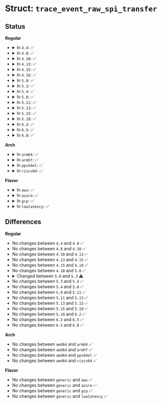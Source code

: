 # Struct: <code>trace_event_raw_spi_transfer</code>

## Status
<b>Regular</b>
<ul>
<li>
<details>
<summary>In <code>4.4</code>: ✅</summary>

```c
struct trace_event_raw_spi_transfer {
    struct trace_entry ent;
    int bus_num;
    int chip_select;
    struct spi_transfer *xfer;
    int len;
    char __data[0];
};
```
</details>
</li>
<li>
<details>
<summary>In <code>4.8</code>: ✅</summary>

```c
struct trace_event_raw_spi_transfer {
    struct trace_entry ent;
    int bus_num;
    int chip_select;
    struct spi_transfer *xfer;
    int len;
    char __data[0];
};
```
</details>
</li>
<li>
<details>
<summary>In <code>4.10</code>: ✅</summary>

```c
struct trace_event_raw_spi_transfer {
    struct trace_entry ent;
    int bus_num;
    int chip_select;
    struct spi_transfer *xfer;
    int len;
    char __data[0];
};
```
</details>
</li>
<li>
<details>
<summary>In <code>4.13</code>: ✅</summary>

```c
struct trace_event_raw_spi_transfer {
    struct trace_entry ent;
    int bus_num;
    int chip_select;
    struct spi_transfer *xfer;
    int len;
    char __data[0];
};
```
</details>
</li>
<li>
<details>
<summary>In <code>4.15</code>: ✅</summary>

```c
struct trace_event_raw_spi_transfer {
    struct trace_entry ent;
    int bus_num;
    int chip_select;
    struct spi_transfer *xfer;
    int len;
    char __data[0];
};
```
</details>
</li>
<li>
<details>
<summary>In <code>4.18</code>: ✅</summary>

```c
struct trace_event_raw_spi_transfer {
    struct trace_entry ent;
    int bus_num;
    int chip_select;
    struct spi_transfer *xfer;
    int len;
    char __data[0];
};
```
</details>
</li>
<li>
<details>
<summary>In <code>5.0</code>: ✅</summary>

```c
struct trace_event_raw_spi_transfer {
    struct trace_entry ent;
    int bus_num;
    int chip_select;
    struct spi_transfer *xfer;
    int len;
    char __data[0];
};
```
</details>
</li>
<li>
<details>
<summary>In <code>5.3</code>: ✅</summary>

```c
struct trace_event_raw_spi_transfer {
    struct trace_entry ent;
    int bus_num;
    int chip_select;
    struct spi_transfer *xfer;
    int len;
    u32 __data_loc_rx_buf;
    u32 __data_loc_tx_buf;
    char __data[0];
};
```
</details>
</li>
<li>
<details>
<summary>In <code>5.4</code>: ✅</summary>

```c
struct trace_event_raw_spi_transfer {
    struct trace_entry ent;
    int bus_num;
    int chip_select;
    struct spi_transfer *xfer;
    int len;
    u32 __data_loc_rx_buf;
    u32 __data_loc_tx_buf;
    char __data[0];
};
```
</details>
</li>
<li>
<details>
<summary>In <code>5.8</code>: ✅</summary>

```c
struct trace_event_raw_spi_transfer {
    struct trace_entry ent;
    int bus_num;
    int chip_select;
    struct spi_transfer *xfer;
    int len;
    u32 __data_loc_rx_buf;
    u32 __data_loc_tx_buf;
    char __data[0];
};
```
</details>
</li>
<li>
<details>
<summary>In <code>5.11</code>: ✅</summary>

```c
struct trace_event_raw_spi_transfer {
    struct trace_entry ent;
    int bus_num;
    int chip_select;
    struct spi_transfer *xfer;
    int len;
    u32 __data_loc_rx_buf;
    u32 __data_loc_tx_buf;
    char __data[0];
};
```
</details>
</li>
<li>
<details>
<summary>In <code>5.13</code>: ✅</summary>

```c
struct trace_event_raw_spi_transfer {
    struct trace_entry ent;
    int bus_num;
    int chip_select;
    struct spi_transfer *xfer;
    int len;
    u32 __data_loc_rx_buf;
    u32 __data_loc_tx_buf;
    char __data[0];
};
```
</details>
</li>
<li>
<details>
<summary>In <code>5.15</code>: ✅</summary>

```c
struct trace_event_raw_spi_transfer {
    struct trace_entry ent;
    int bus_num;
    int chip_select;
    struct spi_transfer *xfer;
    int len;
    u32 __data_loc_rx_buf;
    u32 __data_loc_tx_buf;
    char __data[0];
};
```
</details>
</li>
<li>
<details>
<summary>In <code>5.19</code>: ✅</summary>

```c
struct trace_event_raw_spi_transfer {
    struct trace_entry ent;
    int bus_num;
    int chip_select;
    struct spi_transfer *xfer;
    int len;
    u32 __data_loc_rx_buf;
    u32 __data_loc_tx_buf;
    char __data[0];
};
```
</details>
</li>
<li>
<details>
<summary>In <code>6.2</code>: ✅</summary>

```c
struct trace_event_raw_spi_transfer {
    struct trace_entry ent;
    int bus_num;
    int chip_select;
    struct spi_transfer *xfer;
    int len;
    u32 __data_loc_rx_buf;
    u32 __data_loc_tx_buf;
    char __data[0];
};
```
</details>
</li>
<li>
<details>
<summary>In <code>6.5</code>: ✅</summary>

```c
struct trace_event_raw_spi_transfer {
    struct trace_entry ent;
    int bus_num;
    int chip_select;
    struct spi_transfer *xfer;
    int len;
    u32 __data_loc_rx_buf;
    u32 __data_loc_tx_buf;
    char __data[0];
};
```
</details>
</li>
<li>
<details>
<summary>In <code>6.8</code>: ✅</summary>

```c
struct trace_event_raw_spi_transfer {
    struct trace_entry ent;
    int bus_num;
    int chip_select;
    struct spi_transfer *xfer;
    int len;
    u32 __data_loc_rx_buf;
    u32 __data_loc_tx_buf;
    char __data[0];
};
```
</details>
</li>
</ul>
<b>Arch</b>
<ul>
<li>
<details>
<summary>In <code>arm64</code>: ✅</summary>

```c
struct trace_event_raw_spi_transfer {
    struct trace_entry ent;
    int bus_num;
    int chip_select;
    struct spi_transfer *xfer;
    int len;
    u32 __data_loc_rx_buf;
    u32 __data_loc_tx_buf;
    char __data[0];
};
```
</details>
</li>
<li>
<details>
<summary>In <code>armhf</code>: ✅</summary>

```c
struct trace_event_raw_spi_transfer {
    struct trace_entry ent;
    int bus_num;
    int chip_select;
    struct spi_transfer *xfer;
    int len;
    u32 __data_loc_rx_buf;
    u32 __data_loc_tx_buf;
    char __data[0];
};
```
</details>
</li>
<li>
<details>
<summary>In <code>ppc64el</code>: ✅</summary>

```c
struct trace_event_raw_spi_transfer {
    struct trace_entry ent;
    int bus_num;
    int chip_select;
    struct spi_transfer *xfer;
    int len;
    u32 __data_loc_rx_buf;
    u32 __data_loc_tx_buf;
    char __data[0];
};
```
</details>
</li>
<li>
<details>
<summary>In <code>riscv64</code>: ✅</summary>

```c
struct trace_event_raw_spi_transfer {
    struct trace_entry ent;
    int bus_num;
    int chip_select;
    struct spi_transfer *xfer;
    int len;
    u32 __data_loc_rx_buf;
    u32 __data_loc_tx_buf;
    char __data[0];
};
```
</details>
</li>
</ul>
<b>Flavor</b>
<ul>
<li>
<details>
<summary>In <code>aws</code>: ✅</summary>

```c
struct trace_event_raw_spi_transfer {
    struct trace_entry ent;
    int bus_num;
    int chip_select;
    struct spi_transfer *xfer;
    int len;
    u32 __data_loc_rx_buf;
    u32 __data_loc_tx_buf;
    char __data[0];
};
```
</details>
</li>
<li>
<details>
<summary>In <code>azure</code>: ✅</summary>

```c
struct trace_event_raw_spi_transfer {
    struct trace_entry ent;
    int bus_num;
    int chip_select;
    struct spi_transfer *xfer;
    int len;
    u32 __data_loc_rx_buf;
    u32 __data_loc_tx_buf;
    char __data[0];
};
```
</details>
</li>
<li>
<details>
<summary>In <code>gcp</code>: ✅</summary>

```c
struct trace_event_raw_spi_transfer {
    struct trace_entry ent;
    int bus_num;
    int chip_select;
    struct spi_transfer *xfer;
    int len;
    u32 __data_loc_rx_buf;
    u32 __data_loc_tx_buf;
    char __data[0];
};
```
</details>
</li>
<li>
<details>
<summary>In <code>lowlatency</code>: ✅</summary>

```c
struct trace_event_raw_spi_transfer {
    struct trace_entry ent;
    int bus_num;
    int chip_select;
    struct spi_transfer *xfer;
    int len;
    u32 __data_loc_rx_buf;
    u32 __data_loc_tx_buf;
    char __data[0];
};
```
</details>
</li>
</ul>

## Differences
<b>Regular</b>
<ul>
<li>
No changes between <code>4.4</code> and <code>4.8</code> ✅
</li>
<li>
No changes between <code>4.8</code> and <code>4.10</code> ✅
</li>
<li>
No changes between <code>4.10</code> and <code>4.13</code> ✅
</li>
<li>
No changes between <code>4.13</code> and <code>4.15</code> ✅
</li>
<li>
No changes between <code>4.15</code> and <code>4.18</code> ✅
</li>
<li>
No changes between <code>4.18</code> and <code>5.0</code> ✅
</li>
<li>
<details>
<summary>Changed between <code>5.0</code> and <code>5.3</code> ⚠️</summary>
<ul>
<li>
<b>Field added. </b>
<code>u32 __data_loc_rx_buf</code>
</li>
<li>
<b>Field added. </b>
<code>u32 __data_loc_tx_buf</code>
</li>
</ul>
</details>
</li>
<li>
No changes between <code>5.3</code> and <code>5.4</code> ✅
</li>
<li>
No changes between <code>5.4</code> and <code>5.8</code> ✅
</li>
<li>
No changes between <code>5.8</code> and <code>5.11</code> ✅
</li>
<li>
No changes between <code>5.11</code> and <code>5.13</code> ✅
</li>
<li>
No changes between <code>5.13</code> and <code>5.15</code> ✅
</li>
<li>
No changes between <code>5.15</code> and <code>5.19</code> ✅
</li>
<li>
No changes between <code>5.19</code> and <code>6.2</code> ✅
</li>
<li>
No changes between <code>6.2</code> and <code>6.5</code> ✅
</li>
<li>
No changes between <code>6.5</code> and <code>6.8</code> ✅
</li>
</ul>
<b>Arch</b>
<ul>
<li>
No changes between <code>amd64</code> and <code>arm64</code> ✅
</li>
<li>
No changes between <code>amd64</code> and <code>armhf</code> ✅
</li>
<li>
No changes between <code>amd64</code> and <code>ppc64el</code> ✅
</li>
<li>
No changes between <code>amd64</code> and <code>riscv64</code> ✅
</li>
</ul>
<b>Flavor</b>
<ul>
<li>
No changes between <code>generic</code> and <code>aws</code> ✅
</li>
<li>
No changes between <code>generic</code> and <code>azure</code> ✅
</li>
<li>
No changes between <code>generic</code> and <code>gcp</code> ✅
</li>
<li>
No changes between <code>generic</code> and <code>lowlatency</code> ✅
</li>
</ul>
